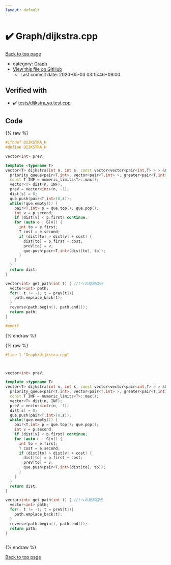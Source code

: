 ```yaml
---
layout: default
---
```


<!-- mathjax config similar to math.stackexchange -->
<script type="text/javascript" async
  src="https://cdnjs.cloudflare.com/ajax/libs/mathjax/2.7.5/MathJax.js?config=TeX-MML-AM_CHTML">
</script>
<script type="text/x-mathjax-config">
  MathJax.Hub.Config({
    TeX: { equationNumbers: { autoNumber: "AMS" }},
    tex2jax: {
      inlineMath: [ ['$','$'] ],
      processEscapes: true
    },
    "HTML-CSS": { matchFontHeight: false },
    displayAlign: "left",
    displayIndent: "2em"
  });
</script>

<script type="text/javascript" src="https://cdnjs.cloudflare.com/ajax/libs/jquery/3.4.1/jquery.min.js"></script>
<script src="https://cdn.jsdelivr.net/npm/jquery-balloon-js@1.1.2/jquery.balloon.min.js" integrity="sha256-ZEYs9VrgAeNuPvs15E39OsyOJaIkXEEt10fzxJ20+2I=" crossorigin="anonymous"></script>
<script type="text/javascript" src="../../assets/js/copy-button.js"></script>
<link rel="stylesheet" href="../../assets/css/copy-button.css" />


# :heavy_check_mark: Graph/dijkstra.cpp

<a href="../../index.html">Back to top page</a>

* category: <a href="../../index.html#4cdbd2bafa8193091ba09509cedf94fd">Graph</a>
* <a href="{{ site.github.repository_url }}/blob/master/Graph/dijkstra.cpp">View this file on GitHub</a>
    - Last commit date: 2020-05-03 03:15:46+09:00




## Verified with

* :heavy_check_mark: <a href="../../verify/tests/dijkstra_yo.test.cpp.html">tests/dijkstra_yo.test.cpp</a>


## Code

<a id="unbundled"></a>
{% raw %}
```cpp
#ifndef DIJKSTRA_H
#define DIJKSTRA_H

vector<int> preV;

template <typename T>
vector<T> dijkstra(int n, int s, const vector<vector<pair<int,T> > > &G) {
  priority_queue<pair<T,int>, vector<pair<T,int> >, greater<pair<T,int> > > que;
  const T INF = numeric_limits<T>::max();
  vector<T> dist(n, INF);
  preV = vector<int>(n, -1);
  dist[s] = 0;
  que.push(pair<T,int>(0,s));
  while(!que.empty()) {
    pair<T,int> p = que.top(); que.pop();
    int v = p.second;
    if (dist[v] < p.first) continue;
    for (auto e : G[v]) {
      int to = e.first;
      T cost = e.second;
      if (dist[to] > dist[v] + cost) {
        dist[to] = p.first + cost;
        preV[to] = v;
        que.push(pair<T,int>(dist[to], to));
      }
    }
  }
  return dist;
}

vector<int> get_path(int t) { //tへの経路復元
  vector<int> path;
  for(; t != -1; t = preV[t]){
    path.emplace_back(t);
  }
  reverse(path.begin(), path.end());
  return path;
}

#endif
```
{% endraw %}

<a id="bundled"></a>
{% raw %}
```cpp
#line 1 "Graph/dijkstra.cpp"



vector<int> preV;

template <typename T>
vector<T> dijkstra(int n, int s, const vector<vector<pair<int,T> > > &G) {
  priority_queue<pair<T,int>, vector<pair<T,int> >, greater<pair<T,int> > > que;
  const T INF = numeric_limits<T>::max();
  vector<T> dist(n, INF);
  preV = vector<int>(n, -1);
  dist[s] = 0;
  que.push(pair<T,int>(0,s));
  while(!que.empty()) {
    pair<T,int> p = que.top(); que.pop();
    int v = p.second;
    if (dist[v] < p.first) continue;
    for (auto e : G[v]) {
      int to = e.first;
      T cost = e.second;
      if (dist[to] > dist[v] + cost) {
        dist[to] = p.first + cost;
        preV[to] = v;
        que.push(pair<T,int>(dist[to], to));
      }
    }
  }
  return dist;
}

vector<int> get_path(int t) { //tへの経路復元
  vector<int> path;
  for(; t != -1; t = preV[t]){
    path.emplace_back(t);
  }
  reverse(path.begin(), path.end());
  return path;
}



```
{% endraw %}

<a href="../../index.html">Back to top page</a>


